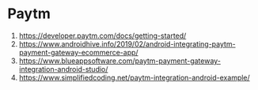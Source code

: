 # Paytm
 1. https://developer.paytm.com/docs/getting-started/
 2. https://www.androidhive.info/2019/02/android-integrating-paytm-payment-gateway-ecommerce-app/
 3. https://www.blueappsoftware.com/paytm-payment-gateway-integration-android-studio/
 4. https://www.simplifiedcoding.net/paytm-integration-android-example/
 

